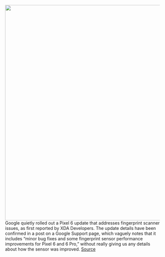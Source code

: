 <img src='https://cdn.vox-cdn.com/thumbor/Oji4MJNkci2DTHMbT9ozDhQ-QwU=/0x0:2040x1360/1200x800/filters:focal(857x517:1183x843)/cdn.vox-cdn.com/uploads/chorus_image/image/70156270/bfarsace_211014_4802_0002.0.jpg' width='700px' /><br/>
Google quietly rolled out a Pixel 6 update that addresses fingerprint scanner issues, as first reported by XDA Developers. The update details have been confirmed in a post on a Google Support page, which vaguely notes that it includes “minor bug fixes and some fingerprint sensor performance improvements for Pixel 6 and 6 Pro,” without really giving us any details about how the sensor was improved.
<a href='https://www.theverge.com/2021/11/17/22787537/google-pixel-6-pro-update-fingerprint-scanner-slow'> Source <a/>